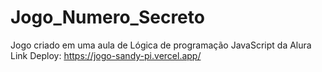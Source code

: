 # Jogo_Numero_Secreto
Jogo criado em uma aula de Lógica de programação JavaScript da Alura
Link Deploy: https://jogo-sandy-pi.vercel.app/
